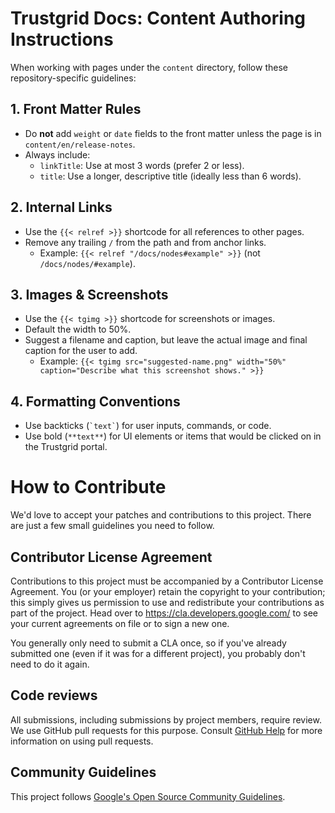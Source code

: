 
# Trustgrid Docs: Content Authoring Instructions

When working with pages under the `content` directory, follow these repository-specific guidelines:

## 1. Front Matter Rules
- Do **not** add `weight` or `date` fields to the front matter unless the page is in `content/en/release-notes`.
- Always include:
	- `linkTitle`: Use at most 3 words (prefer 2 or less).
	- `title`: Use a longer, descriptive title (ideally less than 6 words).

## 2. Internal Links
- Use the `{{< relref >}}` shortcode for all references to other pages.
- Remove any trailing `/` from the path and from anchor links.
	- Example: `{{< relref "/docs/nodes#example" >}}` (not `/docs/nodes/#example`).

## 3. Images & Screenshots
- Use the `{{< tgimg >}}` shortcode for screenshots or images.
- Default the width to 50%.
- Suggest a filename and caption, but leave the actual image and final caption for the user to add.
	- Example: `{{< tgimg src="suggested-name.png" width="50%" caption="Describe what this screenshot shows." >}}`

## 4. Formatting Conventions
- Use backticks (`` `text` ``) for user inputs, commands, or code.
- Use bold (`**text**`) for UI elements or items that would be clicked on in the Trustgrid portal.

# How to Contribute

We'd love to accept your patches and contributions to this project. There are
just a few small guidelines you need to follow.

## Contributor License Agreement

Contributions to this project must be accompanied by a Contributor License
Agreement. You (or your employer) retain the copyright to your contribution;
this simply gives us permission to use and redistribute your contributions as
part of the project. Head over to <https://cla.developers.google.com/> to see
your current agreements on file or to sign a new one.

You generally only need to submit a CLA once, so if you've already submitted one
(even if it was for a different project), you probably don't need to do it
again.

## Code reviews

All submissions, including submissions by project members, require review. We
use GitHub pull requests for this purpose. Consult
[GitHub Help](https://help.github.com/articles/about-pull-requests/) for more
information on using pull requests.

## Community Guidelines

This project follows
[Google's Open Source Community Guidelines](https://opensource.google.com/conduct/).
